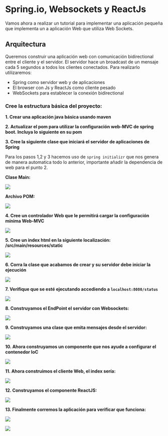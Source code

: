 # Spring.io, Websockets y ReactJs

Vamos ahora a realizar un tutorial para implementar una aplicación pequeña que implementa
un a aplicación Web que utiliza Web Sockets.

## Arquitectura

Queremos construir una aplicación web con comunicación bidirectional entre el cliente y el
servidor. El servidor hace un broadcast de un mensaje cada 5 segundos a todos los clientes
conectados. Para realizarlo utilizaremos:

- Spring como servidor web y de aplicaciones
- El browser con Js y ReactJs como cliente pesado
- WebSockets para establecer la conexión bidirectional

### Cree la estructura básica del proyecto:

**1. Crear una aplicación java básica usando maven**

**2. Actualizar el pom para utilizar la configuración web-MVC de spring boot. Incluya lo
siguiente en su pom**

**3. Cree la siguiente clase que iniciará el servidor de aplicaciones de Spring**

Para los pasos 1,2 y 3 hacemos uso de ``spring initializr`` que nos genera de manera automatica todo lo anterior, importante añadir la dependencia de web para el punto 2.

**Clase Main:**

![](./images/imagen1.png)


**Archivo POM:**

![](./images/imagen2.png)

**4. Cree un controlador Web que le permitirá cargar la configuración mínima Web-MVC**

![](./images/imagen3.png)

**5. Cree un index html en la siguiente localización: /src/main/resources/static**

![](./images/imagen4.png)

**6. Corra la clase que acabamos de crear y su servidor debe iniciar la ejecución**

![](./images/imagen5.png)

**7. Verifique que se esté ejecutando accediendo a ``localhost:8080/status``**

![](./images/imagen6.png)

**8. Construyamos el EndPoint el servidor con Websockets:**

![](./images/imagen7.png)

**9. Construyamos una clase que emita mensajes desde el servidor:**

![](./images/imagen8.png)

**10. Ahora construyamos un componente que nos ayude a configurar el contenedor IoC**

![](./images/imagen9.png)

**11. Ahora construimos el cliente Web, el index sería:**

![](./images/imagen10.png)

**12. Construyamos el componente ReactJS:**

![](./images/imagen11.png)

**13. Finalmente corremos la aplicación para verificar que funciona:**

![](./images/imagen12.png)

![](./images/imagen13.png)